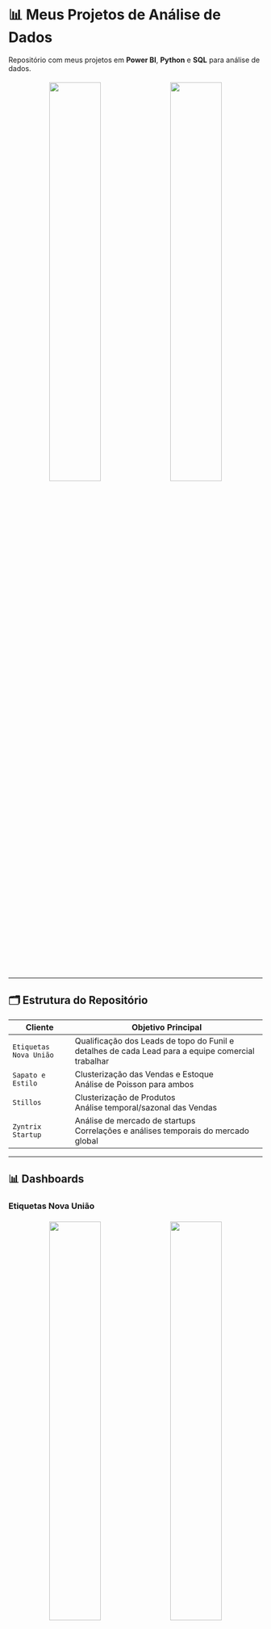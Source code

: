 # 📊 Meus Projetos de Análise de Dados

Repositório com meus projetos em **Power BI**, **Python** e **SQL** para análise de dados.

<div align="center">
  <img src="https://i.imgur.com/d5Gvhp6.png" width="45%" style="margin:5px;"> 
  <img src="https://i.imgur.com/PpsbFfR.png" width="45%" style="margin:5px;">
</div>

---

## 🗂️ Estrutura do Repositório
| Cliente               | Objetivo Principal                                                                 |
|-----------------------|-----------------------------------------------------------------------------------|
| `Etiquetas Nova União`| Qualificação dos Leads de topo do Funil e detalhes de cada Lead para a equipe comercial trabalhar |
| `Sapato e Estilo`     | Clusterização das Vendas e Estoque<br>Análise de Poisson para ambos               |
| `Stillos`             | Clusterização de Produtos<br>Análise temporal/sazonal das Vendas                  |
| `Zyntrix Startup`     | Análise de mercado de startups<br>Correlações e análises temporais do mercado global |

---

## 📊 Dashboards

### Etiquetas Nova União
<div align="center">
  <img src="https://i.imgur.com/2KsU5Wk.png" width="45%" style="margin:5px;">
  <img src="https://i.imgur.com/DOL6Ppl.png" width="45%" style="margin:5px;">
</div>

### Stillos - Análise de Estoque
<div align="center">
  <img src="https://i.imgur.com/aJRc9lU.png" width="30%">
  <img src="https://i.imgur.com/KhroNue.png" width="30%">
  <img src="https://i.imgur.com/gdsxEGA.png" width="30%">
</div>

### Stillos - Análise de Vendas
<div align="center">
  <img src="https://i.imgur.com/6mNpcpC.png" width="45%">
  <img src="https://i.imgur.com/Aq5UaRD.png" width="45%">
  <br>
  <img src="https://i.imgur.com/FrlsklQ.png" width="90%">
</div>

### Sapato e Estilo
<div align="center">
  <img src="https://i.imgur.com/cKOOBVj.png" width="45%">
  <img src="https://i.imgur.com/upJ0SfU.png" width="45%">
  <br>
  <img src="https://i.imgur.com/tMm2TF9.png" width="45%">
  <img src="https://i.imgur.com/ovGopDY.png" width="45%">
</div>

### Zyntrix Startup
<div align="center">
  <img src="https://i.imgur.com/VJtxbTM.png" width="45%" style="margin:5px;">
  <img src="https://i.imgur.com/mD1IjIl.png" width="45%" style="margin:5px;">
</div>

---

## 🛠️ Tecnologias Utilizadas
<p align="left">
  <img src="https://img.shields.io/badge/Power%20BI-F2C811?style=for-the-badge&logo=Power%20BI&logoColor=black" alt="Power BI">
  <img src="https://img.shields.io/badge/Python-3776AB?style=for-the-badge&logo=python&logoColor=white" alt="Python">
  <img src="https://img.shields.io/badge/SQL-4479A1?style=for-the-badge&logo=postgresql&logoColor=white" alt="SQL">
</p>
